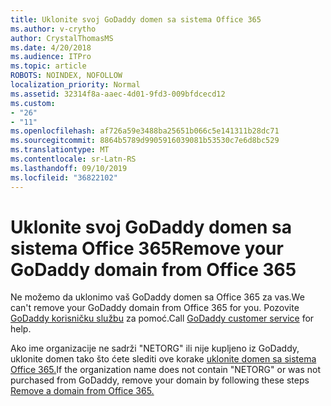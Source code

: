 ```yaml
---
title: Uklonite svoj GoDaddy domen sa sistema Office 365
ms.author: v-crytho
author: CrystalThomasMS
ms.date: 4/20/2018
ms.audience: ITPro
ms.topic: article
ROBOTS: NOINDEX, NOFOLLOW
localization_priority: Normal
ms.assetid: 32314f8a-aaec-4d01-9fd3-009bfdcecd12
ms.custom:
- "26"
- "11"
ms.openlocfilehash: af726a59e3488ba25651b066c5e141311b28dc71
ms.sourcegitcommit: 8864b5789d9905916039081b53530c7e6d8bc529
ms.translationtype: MT
ms.contentlocale: sr-Latn-RS
ms.lasthandoff: 09/10/2019
ms.locfileid: "36822102"
---
```

# <a name="remove-your-godaddy-domain-from-office-365"></a><span data-ttu-id="54d5c-102">Uklonite svoj GoDaddy domen sa sistema Office 365</span><span class="sxs-lookup"><span data-stu-id="54d5c-102">Remove your GoDaddy domain from Office 365</span></span>

<span data-ttu-id="54d5c-103">Ne možemo da uklonimo vaš GoDaddy domen sa Office 365 za vas.</span><span class="sxs-lookup"><span data-stu-id="54d5c-103">We can't remove your GoDaddy domain from Office 365 for you.</span></span> <span data-ttu-id="54d5c-104">Pozovite [GoDaddy korisničku službu](https://aka.ms/contact-godaddy) za pomoć.</span><span class="sxs-lookup"><span data-stu-id="54d5c-104">Call [GoDaddy customer service](https://aka.ms/contact-godaddy) for help.</span></span>
  
<span data-ttu-id="54d5c-105">Ako ime organizacije ne sadrži "NETORG" ili nije kupljeno iz GoDaddy, uklonite domen tako što ćete slediti ove korake [uklonite domen sa sistema Office 365.](https://docs.microsoft.com/office365/admin/get-help-with-domains/remove-a-domain)</span><span class="sxs-lookup"><span data-stu-id="54d5c-105">If the organization name does not contain "NETORG" or was not purchased from GoDaddy, remove your domain by following these steps [Remove a domain from Office 365.](https://docs.microsoft.com/office365/admin/get-help-with-domains/remove-a-domain)</span></span>
  